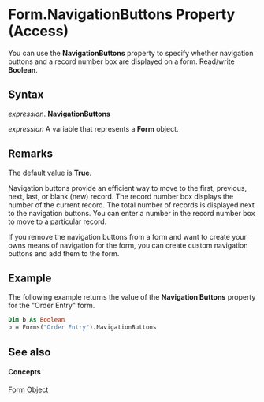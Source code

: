 
# Form.NavigationButtons Property (Access)

You can use the  **NavigationButtons** property to specify whether navigation buttons and a record number box are displayed on a form. Read/write **Boolean**.


## Syntax

 _expression_. **NavigationButtons**

 _expression_ A variable that represents a **Form** object.


## Remarks

The default value is  **True**.

Navigation buttons provide an efficient way to move to the first, previous, next, last, or blank (new) record. The record number box displays the number of the current record. The total number of records is displayed next to the navigation buttons. You can enter a number in the record number box to move to a particular record.

If you remove the navigation buttons from a form and want to create your owns means of navigation for the form, you can create custom navigation buttons and add them to the form.


## Example

The following example returns the value of the  **Navigation Buttons** property for the "Order Entry" form.


```vb
Dim b As Boolean 
b = Forms("Order Entry").NavigationButtons
```


## See also


#### Concepts


[Form Object](72ef9219-142b-b690-b696-3eba9a5d4522.md)

